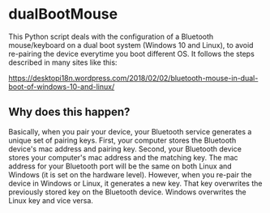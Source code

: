 dualBootMouse
=============

This Python script deals with the configuration of a Bluetooth mouse/keyboard on a dual boot system
(Windows 10 and Linux), to avoid re-pairing the device everytime you boot different OS. It follows
the steps described in many sites like this:

https://desktopi18n.wordpress.com/2018/02/02/bluetooth-mouse-in-dual-boot-of-windows-10-and-linux/

Why does this happen?
---------------------

Basically, when you pair your device, your Bluetooth service generates a unique set of pairing keys.
First, your computer stores the Bluetooth device's mac address and pairing key. Second, your Bluetooth
device stores your computer's mac address and the matching key. The mac address for your Bluetooth port
will be the same on both Linux and Windows (it is set on the hardware level). However, when you re-pair
the device in Windows or Linux, it generates a new key. That key overwrites the previously stored key on
the Bluetooth device. Windows overwrites the Linux key and vice versa.
